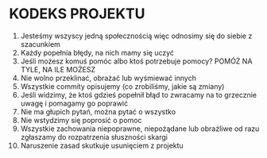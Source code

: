 # KODEKS PROJEKTU

1. Jesteśmy wszyscy jedną społecznością więc odnosimy się do siebie z szacunkiem
2. Każdy popełnia błędy, na nich mamy się uczyć
3. Jeśli możesz komuś pomóc albo ktoś potrzebuje pomocy? POMÓŻ NA TYLE, NA ILE MOŻESZ
4. Nie wolno przeklinać, obrażać lub wyśmiewać innych
5. Wszystkie commity opisujemy (co zrobiliśmy, jakie są zmiany)
6. Jeśli widzimy, że ktoś gdzieś popełnił błąd to zwracamy na to grzecznie uwagę i pomagamy go poprawić
7. Nie ma głupich pytań, można pytać o wszystko
8. Nie wstydzimy się poprosić o pomoc
9. Wszystkie zachowania niepoprawne, niepożądane lub obraźliwe od razu zgłaszamy do rozpatrzenia słuszności skargi
10. Naruszenie zasad skutkuje usunięciem z projektu
